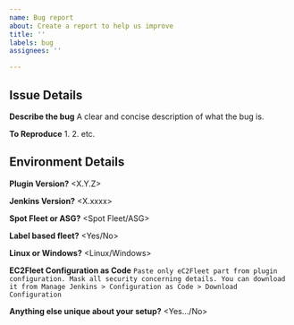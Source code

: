 ```yaml
---
name: Bug report
about: Create a report to help us improve
title: ''
labels: bug
assignees: ''

---
```


## Issue Details

**Describe the bug**
A clear and concise description of what the bug is.

**To Reproduce**
1. 
2. 
etc.

## Environment Details

**Plugin Version?**
<X.Y.Z>

**Jenkins Version?**
<X.xxxx>

**Spot Fleet or ASG?**
<Spot Fleet/ASG>

**Label based fleet?**
<Yes/No>

**Linux or Windows?**
<Linux/Windows>

**EC2Fleet Configuration as Code**
``
Paste only eC2Fleet part from plugin configuration. Mask all security concerning details. You can download it from Manage Jenkins > Configuration as Code > Download Configuration
``

**Anything else unique about your setup?**
<Yes…/No>
